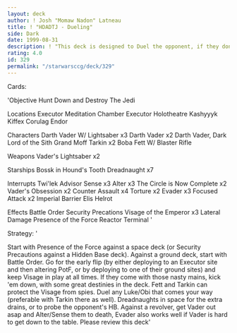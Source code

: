 ```yaml
---
layout: deck
author: ! Josh "Momaw Nadon" Latneau
title: ! "HDADTJ - Dueling"
side: Dark
date: 1999-08-31
description: ! "This deck is designed to Duel the opponent, if they don't play with Luke/Obi (the majority of people do though) then this deck can also take care of all the other popular decks out there. The only problem so far is operatives, but it all depends on the dr"
rating: 4.0
id: 329
permalink: "/starwarsccg/deck/329"
---
```

Cards: 

'Objective
Hunt Down and Destroy The Jedi

Locations
Executor Meditation Chamber
Executor Holotheatre
Kashyyyk
Kiffex
Corulag
Endor

Characters
Darth Vader W/ Lightsaber x3
Darth Vader x2
Darth Vader, Dark Lord of the Sith
Grand Moff Tarkin x2
Boba Fett W/ Blaster Rifle

Weapons
Vader's Lightsaber x2

Starships
Bossk in Hound's Tooth
Dreadnaught x7

Interrupts
Twi'lek Advisor
Sense x3
Alter x3
The Circle is Now Complete x2
Vader's Obsession x2
Counter Assault x4
Torture x2
Evader x3
Focused Attack x2
Imperial Barrier
Elis Helrot

Effects
Battle Order
Security Precations
Visage of the Emperor x3
Lateral Damage
Presence of the Force
Reactor Terminal
'

Strategy: '

Start with Presence of the Force against a space deck (or Security Precautions against a Hidden Base deck). Against a ground deck, start with  Battle Order. Go for the early flip (by either deploying to an Executor site and then altering PotF, or by deploying to one of their ground sites) and keep Visage in play at all times. If they come with those nasty mains, kick 'em down, with some great destinies in the deck. Fett and Tarkin can protect the Visage from spies. Duel any Luke/Obi that comes your way (preferable with Tarkin there as well). Dreadnaughts in space for the extra drains, or to probe the opponent's HB. Against a revolver, get Vader out asap and Alter/Sense them to death, Evader also works well if Vader is hard to get down to the table. Please review this deck'
